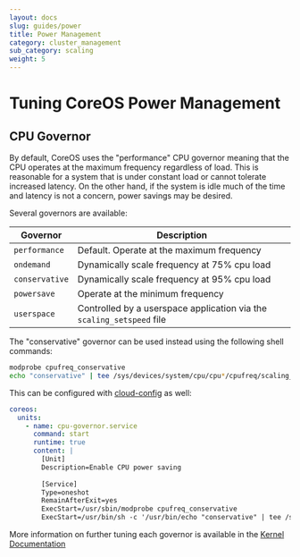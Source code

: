 ```yaml
---
layout: docs
slug: guides/power
title: Power Management
category: cluster_management
sub_category: scaling
weight: 5
---
```


# Tuning CoreOS Power Management

## CPU Governor

By default, CoreOS uses the "performance" CPU governor meaning that the CPU
operates at the maximum frequency regardless of load. This is reasonable for
a system that is under constant load or cannot tolerate increased latency.
On the other hand, if the system is idle much of the time and latency is not
a concern, power savings may be desired.

Several governors are available:

| Governor           | Description |
|--------------------|-------------|
| `performance`      | Default. Operate at the maximum frequency |
| `ondemand`         | Dynamically scale frequency at 75% cpu load |
| `conservative`     | Dynamically scale frequency at 95% cpu load |
| `powersave`        | Operate at the minimum frequency |
| `userspace`        | Controlled by a userspace application via the `scaling_setspeed` file |

The "conservative" governor can be used instead using the following shell commands:
```sh
modprobe cpufreq_conservative
echo "conservative" | tee /sys/devices/system/cpu/cpu*/cpufreq/scaling_governor > /dev/null
```

This can be configured with [cloud-config]({{site.url}}/docs/cluster-management/setup/cloudinit-cloud-config/#coreos) as well:
```yaml
coreos:
  units:
    - name: cpu-governor.service
      command: start
      runtime: true
      content: |
        [Unit]
        Description=Enable CPU power saving
        
        [Service]
        Type=oneshot
        RemainAfterExit=yes
        ExecStart=/usr/sbin/modprobe cpufreq_conservative
        ExecStart=/usr/bin/sh -c '/usr/bin/echo "conservative" | tee /sys/devices/system/cpu/cpu*/cpufreq/scaling_governor'
```

More information on further tuning each governor is available in the [Kernel Documentation](https://www.kernel.org/doc/Documentation/cpu-freq/governors.txt)
